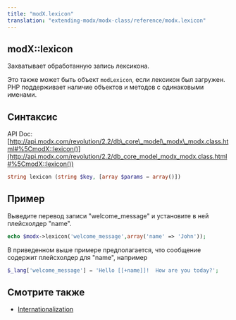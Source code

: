 ```yaml
---
title: "modX.lexicon"
translation: "extending-modx/modx-class/reference/modx.lexicon"
---
```


## modX::lexicon

Захватывает обработанную запись лексикона.

Это также может быть объект `modLexicon`, если лексикон был загружен. PHP поддерживает наличие объектов и методов с одинаковыми именами.

## Синтаксис

API Doc: [http://api.modx.com/revolution/2.2/db\_core\_model\_modx\_modx.class.html#%5CmodX::lexicon()](http://api.modx.com/revolution/2.2/db_core_model_modx_modx.class.html#%5CmodX::lexicon())

``` php
string lexicon (string $key, [array $params = array()])
```

## Пример

Выведите перевод записи "welcome_message" и установите в ней плейсхолдер "name".

``` php
echo $modx->lexicon('welcome_message',array('name' => 'John'));
```

В приведенном выше примере предполагается, что сообщение содержит плейсхолдер для "name", например

``` php
$_lang['welcome_message'] = 'Hello [[+name]]!  How are you today?';
```

## Смотрите также

- [Internationalization](extending-modx/internationalization "Internationalization")
